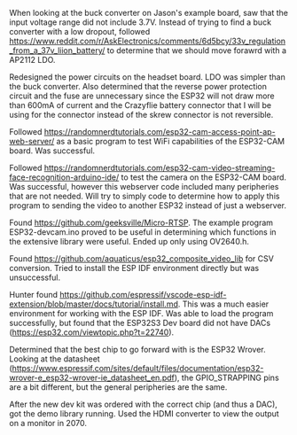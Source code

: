 When looking at the buck converter on Jason's example board, saw that the input voltage range did not include 3.7V. Instead of trying to find a buck converter with a low dropout, followed https://www.reddit.com/r/AskElectronics/comments/6d5bcy/33v_regulation_from_a_37v_liion_battery/ to determine that we should move forawrd with a AP2112 LDO.

Redesigned the power circuits on the headset board. LDO was simpler than the buck converter. Also determined that the reverse power protection circuit and the fuse are unnecessary since the ESP32 will not draw more than 600mA of current and the Crazyflie battery connector that I will be using for the connector instead of the skrew connector is not reversible.

Followed https://randomnerdtutorials.com/esp32-cam-access-point-ap-web-server/ as a basic program to test WiFi capabilities of the ESP32-CAM board.
Was successful.

Followed https://randomnerdtutorials.com/esp32-cam-video-streaming-face-recognition-arduino-ide/ to test the camera on the ESP32-CAM board.
Was successful, however this webserver code included many peripheries that are not needed. Will try to simply code to determine how to apply this program to sending the video to another ESP32 instead of just a webserver. 

Found https://github.com/geeksville/Micro-RTSP. The example program ESP32-devcam.ino proved to be useful in determining which functions in the extensive library were useful. Ended up only using OV2640.h.

Found https://github.com/aquaticus/esp32_composite_video_lib for CSV conversion. Tried to install the ESP IDF environment directly but was unsuccessful.

Hunter found https://github.com/espressif/vscode-esp-idf-extension/blob/master/docs/tutorial/install.md. This was a much easier environment for working with the ESP IDF. Was able to load the program successfully, but found that the ESP32S3 Dev board did not have DACs (https://esp32.com/viewtopic.php?t=22740).

Determined that the best chip to go forward with is the ESP32 Wrover. Looking at the datasheet (https://www.espressif.com/sites/default/files/documentation/esp32-wrover-e_esp32-wrover-ie_datasheet_en.pdf), the GPIO_STRAPPING pins are a bit different, but the general peripheries are the same.

After the new dev kit was ordered with the correct chip (and thus a DAC), got the demo library running. Used the HDMI converter to view the output on a monitor in 2070.
